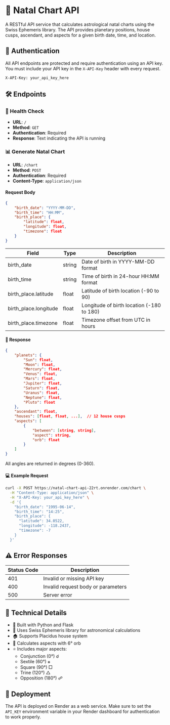 # 🌟 Natal Chart API

A RESTful API service that calculates astrological natal charts using the Swiss Ephemeris library. The API provides planetary positions, house cusps, ascendant, and aspects for a given birth date, time, and location.

## 🔐 Authentication

All API endpoints are protected and require authentication using an API key. You must include your API key in the `X-API-Key` header with every request.

```bash
X-API-Key: your_api_key_here
```

## 🛠️ Endpoints

### 🏥 Health Check
- **URL**: `/`
- **Method**: `GET`
- **Authentication**: Required
- **Response**: Text indicating the API is running

### 📊 Generate Natal Chart
- **URL**: `/chart`
- **Method**: `POST`
- **Authentication**: Required
- **Content-Type**: `application/json`

#### Request Body

```json
{
    "birth_date": "YYYY-MM-DD",
    "birth_time": "HH:MM",
    "birth_place": {
        "latitude": float,
        "longitude": float,
        "timezone": float
    }
}
```

| Field | Type | Description |
|-------|------|-------------|
| birth_date | string | Date of birth in YYYY-MM-DD format |
| birth_time | string | Time of birth in 24-hour HH:MM format |
| birth_place.latitude | float | Latitude of birth location (-90 to 90) |
| birth_place.longitude | float | Longitude of birth location (-180 to 180) |
| birth_place.timezone | float | Timezone offset from UTC in hours |

#### 📝 Response

```json
{
    "planets": {
        "Sun": float,
        "Moon": float,
        "Mercury": float,
        "Venus": float,
        "Mars": float,
        "Jupiter": float,
        "Saturn": float,
        "Uranus": float,
        "Neptune": float,
        "Pluto": float
    },
    "ascendant": float,
    "houses": [float, float, ...],  // 12 house cusps
    "aspects": [
        {
            "between": [string, string],
            "aspect": string,
            "orb": float
        }
    ]
}
```

All angles are returned in degrees (0-360).

#### 💻 Example Request

```bash
curl -X POST https://natal-chart-api-22rt.onrender.com/chart \
  -H "Content-Type: application/json" \
  -H "X-API-Key: your_api_key_here" \
  -d '{
    "birth_date": "1995-06-14",
    "birth_time": "14:25",
    "birth_place": {
      "latitude": 34.0522,
      "longitude": -118.2437,
      "timezone": -7
    }
  }'
```

## ⚠️ Error Responses

| Status Code | Description |
|------------|-------------|
| 401 | Invalid or missing API key |
| 400 | Invalid request body or parameters |
| 500 | Server error |

## 🔧 Technical Details

- 🐍 Built with Python and Flask
- 🌌 Uses Swiss Ephemeris library for astronomical calculations
- 🏠 Supports Placidus house system
- 📐 Calculates aspects with 6° orb
- ⭐ Includes major aspects:
  - Conjunction (0°) ☌
  - Sextile (60°) ⚹
  - Square (90°) □
  - Trine (120°) △
  - Opposition (180°) ☍

## 🚀 Deployment

The API is deployed on Render as a web service. Make sure to set the `API_KEY` environment variable in your Render dashboard for authentication to work properly.
